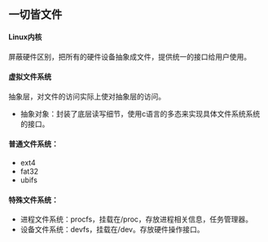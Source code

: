 ## 一切皆文件

#### Linux内核

屏蔽硬件区别，把所有的硬件设备抽象成文件，提供统一的接口给用户使用。



#### 虚拟文件系统

抽象层，对文件的访问实际上使对抽象层的访问。

- 抽象对象：封装了底层读写细节，使用c语言的多态来实现具体文件系统系统的接口。

#### 普通文件系统：

- ext4
- fat32
- ubifs

#### 特殊文件系统：

- 进程文件系统：procfs，挂载在/proc，存放进程相关信息，任务管理器。
- 设备文件系统：devfs，挂载在/dev。存放硬件操作接口。

